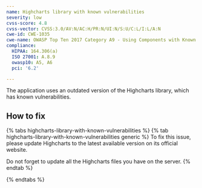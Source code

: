 ```yaml
---
name: Highcharts library with known vulnerabilities
severity: low
cvss-score: 4.8
cvss-vector: CVSS:3.0/AV:N/AC:H/PR:N/UI:N/S:U/C:L/I:L/A:N
cwe-id: CWE-1035
cwe-name: OWASP Top Ten 2017 Category A9 - Using Components with Known Vulnerabilities
compliance:
  HIPAA: 164.306(a)
  ISO 27001: A.8.9
  owasp10: A5, A6
  pci: '6.2'

---            
```


The application uses an outdated version of the Highcharts library, which has known vulnerabilities.

## How to fix

{% tabs highcharts-library-with-known-vulnerabilities %}
{% tab highcharts-library-with-known-vulnerabilities generic %}
To fix this issue, please update Highcharts to the latest available version on its official website.

Do not forget to update all the Highcharts files you have on the server.
{% endtab %}

{% endtabs %}
